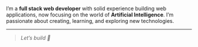 I’m a **full stack web developer** with solid experience building web applications, now focusing on the world of **Artificial Intelligence**. I’m passionate about creating, learning, and exploring new technologies.

---

> _Let’s build 🚀_
